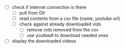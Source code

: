 - [ ] check if internet connection is there
    - [ ] pull from GIt
    - [ ] read contents from a csv file (name, youtube url)
    - [ ] check against already downloaded vids
        - [ ] remove vids removed from the csv
        - [ ] use youtbedl to download needed ones
- [ ] display the downloaded videos 